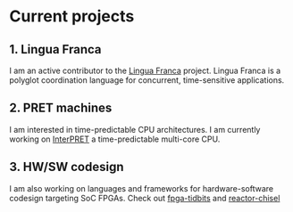 # Current projects

## 1. Lingua Franca
I am an active contributor to the [Lingua Franca](https://lflang.org) project. Lingua Franca is a polyglot coordination language for concurrent, time-sensitive applications. 


## 2. PRET machines
I am interested in time-predictable CPU architectures. I am currently working on [InterPRET](https://github.com/lf-lang/interpret) a time-predictable multi-core CPU.


## 3. HW/SW codesign
I am also working on languages and frameworks for hardware-software codesign targeting SoC FPGAs. Check out [fpga-tidbits](https://github.com/maltanar/fpga-tidbits) and [reactor-chisel](https://github.com/erlingrj/reactor-chisel)

